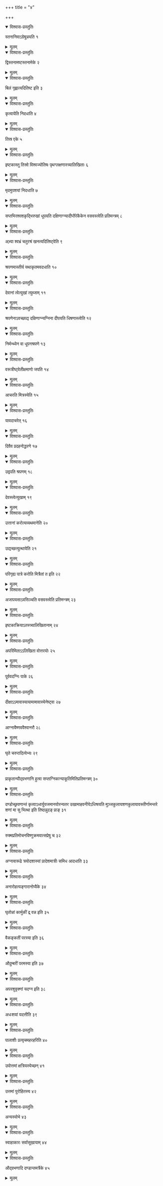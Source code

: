 +++
title = "४"

+++


<details open><summary>विश्वास-प्रस्तुतिः</summary>

स्तनानिवाऽग्रेषून्नयति १
</details>

<details><summary>मूलम्</summary>

स्तनानिवाऽग्रेषून्नयति १
</details>


<details open><summary>विश्वास-प्रस्तुतिः</summary>

द्विस्तनामष्टस्तनामेके २
</details>

<details><summary>मूलम्</summary>

द्विस्तनामष्टस्तनामेके २
</details>


<details open><summary>विश्वास-प्रस्तुतिः</summary>

बिलं गृह्णात्यदितिष्ट इति ३
</details>

<details><summary>मूलम्</summary>

बिलं गृह्णात्यदितिष्ट इति ३
</details>


<details open><summary>विश्वास-प्रस्तुतिः</summary>

कृत्वायेति निदधाति ४
</details>

<details><summary>मूलम्</summary>

कृत्वायेति निदधाति ४
</details>


<details open><summary>विश्वास-प्रस्तुतिः</summary>

तिस्र एके ५
</details>

<details><summary>मूलम्</summary>

तिस्र एके ५
</details>


<details open><summary>विश्वास-प्रस्तुतिः</summary>

इष्टकास्तु तिस्रो विश्वज्योतिषः पृथग्लक्षणास्त्र्यालिखिताः ६
</details>

<details><summary>मूलम्</summary>

इष्टकास्तु तिस्रो विश्वज्योतिषः पृथग्लक्षणास्त्र्यालिखिताः ६
</details>


<details open><summary>विश्वास-प्रस्तुतिः</summary>

मृदमुपशयां निदधाति ७
</details>

<details><summary>मूलम्</summary>

मृदमुपशयां निदधाति ७
</details>


<details open><summary>विश्वास-प्रस्तुतिः</summary>

सप्तभिरश्वशकृद्भिरुखां धूपयति दक्षिणाग्न्यादीप्तैरेकैकेन वसवस्त्वेति प्रतिमन्त्रम् ८
</details>

<details><summary>मूलम्</summary>

सप्तभिरश्वशकृद्भिरुखां धूपयति दक्षिणाग्न्यादीप्तैरेकैकेन वसवस्त्वेति प्रतिमन्त्रम् ८
</details>


<details open><summary>विश्वास-प्रस्तुतिः</summary>

अभ्र्या श्वभ्रं चतुरश्रं खनत्यदितिष्ट्वेति ९
</details>

<details><summary>मूलम्</summary>

अभ्र्या श्वभ्रं चतुरश्रं खनत्यदितिष्ट्वेति ९
</details>


<details open><summary>विश्वास-प्रस्तुतिः</summary>

श्रपणमास्तीर्य यथाकृतमवदधाति १०
</details>

<details><summary>मूलम्</summary>

श्रपणमास्तीर्य यथाकृतमवदधाति १०
</details>


<details open><summary>विश्वास-प्रस्तुतिः</summary>

देवानां त्वेत्युखां त्युब्जाम् ११
</details>

<details><summary>मूलम्</summary>

देवानां त्वेत्युखां त्युब्जाम् ११
</details>


<details open><summary>विश्वास-प्रस्तुतिः</summary>

श्रपणेनाऽवच्छाद्य दक्षिणाग्न्यग्निना दीपयति धिषणास्त्वेति १२
</details>

<details><summary>मूलम्</summary>

श्रपणेनाऽवच्छाद्य दक्षिणाग्न्यग्निना दीपयति धिषणास्त्वेति १२
</details>


<details open><summary>विश्वास-प्रस्तुतिः</summary>

निर्मन्थ्येन वा धूपनश्रपणे १३
</details>

<details><summary>मूलम्</summary>

निर्मन्थ्येन वा धूपनश्रपणे १३
</details>


<details open><summary>विश्वास-प्रस्तुतिः</summary>

वरूत्रीष्ट्वेतीक्षमाणो जपति १४
</details>

<details><summary>मूलम्</summary>

वरूत्रीष्ट्वेतीक्षमाणो जपति १४
</details>


<details open><summary>विश्वास-प्रस्तुतिः</summary>

आचरति मित्रस्येति १५
</details>

<details><summary>मूलम्</summary>

आचरति मित्रस्येति १५
</details>


<details open><summary>विश्वास-प्रस्तुतिः</summary>

यावदाचरेत् १६
</details>

<details><summary>मूलम्</summary>

यावदाचरेत् १६
</details>


<details open><summary>विश्वास-प्रस्तुतिः</summary>

दिवैव प्रदहनोद्धरणे १७
</details>

<details><summary>मूलम्</summary>

दिवैव प्रदहनोद्धरणे १७
</details>


<details open><summary>विश्वास-प्रस्तुतिः</summary>

उद्वपति श्रपणम् १८
</details>

<details><summary>मूलम्</summary>

उद्वपति श्रपणम् १८
</details>


<details open><summary>विश्वास-प्रस्तुतिः</summary>

देवस्त्वेत्युखाम् १९
</details>

<details><summary>मूलम्</summary>

देवस्त्वेत्युखाम् १९
</details>


<details open><summary>विश्वास-प्रस्तुतिः</summary>

उत्तानां करोत्यव्यथमानेति २०
</details>

<details><summary>मूलम्</summary>

उत्तानां करोत्यव्यथमानेति २०
</details>


<details open><summary>विश्वास-प्रस्तुतिः</summary>

उद्यच्छत्युत्थायेति २१
</details>

<details><summary>मूलम्</summary>

उद्यच्छत्युत्थायेति २१
</details>


<details open><summary>विश्वास-प्रस्तुतिः</summary>

परिगृह्य पात्रे करोति मित्रैतां त इति २२
</details>

<details><summary>मूलम्</summary>

परिगृह्य पात्रे करोति मित्रैतां त इति २२
</details>


<details open><summary>विश्वास-प्रस्तुतिः</summary>

अजापयसाऽवसिञ्चति वसवस्त्वेति प्रतिमन्त्रम् २३
</details>

<details><summary>मूलम्</summary>

अजापयसाऽवसिञ्चति वसवस्त्वेति प्रतिमन्त्रम् २३
</details>


<details open><summary>विश्वास-प्रस्तुतिः</summary>

इष्टकाक्रियाऽतस्त्र्यालिखितानाम् २४
</details>

<details><summary>मूलम्</summary>

इष्टकाक्रियाऽतस्त्र्यालिखितानाम् २४
</details>


<details open><summary>विश्वास-प्रस्तुतिः</summary>

अपरिमिताऽऽलिखिता वोत्तरयोः २५
</details>

<details><summary>मूलम्</summary>

अपरिमिताऽऽलिखिता वोत्तरयोः २५
</details>


<details open><summary>विश्वास-प्रस्तुतिः</summary>

पूर्ववदग्निः पाके २६
</details>

<details><summary>मूलम्</summary>

पूर्ववदग्निः पाके २६
</details>


<details open><summary>विश्वास-प्रस्तुतिः</summary>

दीक्षाऽऽमावास्यायामामावास्येनेष्ट्वा २७
</details>

<details><summary>मूलम्</summary>

दीक्षाऽऽमावास्यायामामावास्येनेष्ट्वा २७
</details>


<details open><summary>विश्वास-प्रस्तुतिः</summary>

आग्नावैष्णववैश्वानरौ २८
</details>

<details><summary>मूलम्</summary>

आग्नावैष्णववैश्वानरौ २८
</details>


<details open><summary>विश्वास-प्रस्तुतिः</summary>

घृते चरुरादित्येभ्यः २९
</details>

<details><summary>मूलम्</summary>

घृते चरुरादित्येभ्यः २९
</details>


<details open><summary>विश्वास-प्रस्तुतिः</summary>

प्राकृतान्यौद्ग्रभणानि हुत्वा सप्ताग्निकान्याकूतिमितिप्रतिमन्त्रम् ३०
</details>

<details><summary>मूलम्</summary>

प्राकृतान्यौद्ग्रभणानि हुत्वा सप्ताग्निकान्याकूतिमितिप्रतिमन्त्रम् ३०
</details>


<details open><summary>विश्वास-प्रस्तुतिः</summary>

दण्डोच्छ्रयणान्तं कृत्वाऽध्वर्युयजमानयोरन्यतर उखामाहवनीयेऽधिश्रयति मुञ्जकुलायशणकुलायावस्तीर्णामन्तरे शणां मा सु भित्था इति तिष्ठन्नुदङ् प्राङ् ३१
</details>

<details><summary>मूलम्</summary>

दण्डोच्छ्रयणान्तं कृत्वाऽध्वर्युयजमानयोरन्यतर उखामाहवनीयेऽधिश्रयति मुञ्जकुलायशणकुलायावस्तीर्णामन्तरे शणां मा सु भित्था इति तिष्ठन्नुदङ् प्राङ् ३१
</details>


<details open><summary>विश्वास-प्रस्तुतिः</summary>

रुक्मप्रतिमोचनविष्णुक्रमवात्सप्रेषु च ३२
</details>

<details><summary>मूलम्</summary>

रुक्मप्रतिमोचनविष्णुक्रमवात्सप्रेषु च ३२
</details>


<details open><summary>विश्वास-प्रस्तुतिः</summary>

अग्नावारूढे त्रयोदशास्यां प्रादेशमात्रीः समिध आदधाति ३३
</details>

<details><summary>मूलम्</summary>

अग्नावारूढे त्रयोदशास्यां प्रादेशमात्रीः समिध आदधाति ३३
</details>


<details open><summary>विश्वास-प्रस्तुतिः</summary>

अनारोहत्यङ्गारानोप्यैके ३४
</details>

<details><summary>मूलम्</summary>

अनारोहत्यङ्गारानोप्यैके ३४
</details>


<details open><summary>विश्वास-प्रस्तुतिः</summary>

घृतोन्नां कार्मुकीं द्र् वन्न इति ३५
</details>

<details><summary>मूलम्</summary>

घृतोन्नां कार्मुकीं द्र् वन्न इति ३५
</details>


<details open><summary>विश्वास-प्रस्तुतिः</summary>

वैकङ्कतीं परस्या इति ३६
</details>

<details><summary>मूलम्</summary>

वैकङ्कतीं परस्या इति ३६
</details>


<details open><summary>विश्वास-प्रस्तुतिः</summary>

औदुम्बरीं परमस्या इति ३७
</details>

<details><summary>मूलम्</summary>

औदुम्बरीं परमस्या इति ३७
</details>


<details open><summary>विश्वास-प्रस्तुतिः</summary>

अपरशुवृक्णां यदग्न इति ३८
</details>

<details><summary>मूलम्</summary>

अपरशुवृक्णां यदग्न इति ३८
</details>


<details open><summary>विश्वास-प्रस्तुतिः</summary>

अधःशयां यदत्तीति ३९
</details>

<details><summary>मूलम्</summary>

अधःशयां यदत्तीति ३९
</details>


<details open><summary>विश्वास-प्रस्तुतिः</summary>

पालाशीः प्रत्यृचमहरहरिति ४०
</details>

<details><summary>मूलम्</summary>

पालाशीः प्रत्यृचमहरहरिति ४०
</details>


<details open><summary>विश्वास-प्रस्तुतिः</summary>

उपोत्तमां क्षत्रियस्येच्छन् ४१
</details>

<details><summary>मूलम्</summary>

उपोत्तमां क्षत्रियस्येच्छन् ४१
</details>


<details open><summary>विश्वास-प्रस्तुतिः</summary>

उत्तमां पुरोहितस्य ४२
</details>

<details><summary>मूलम्</summary>

उत्तमां पुरोहितस्य ४२
</details>


<details open><summary>विश्वास-प्रस्तुतिः</summary>

अन्यस्योभे ४३
</details>

<details><summary>मूलम्</summary>

अन्यस्योभे ४३
</details>


<details open><summary>विश्वास-प्रस्तुतिः</summary>

स्वाहाकारः सर्वासूखायाम् ४४
</details>

<details><summary>मूलम्</summary>

स्वाहाकारः सर्वासूखायाम् ४४
</details>


<details open><summary>विश्वास-प्रस्तुतिः</summary>

औद्ग्रभणादि दण्डान्तमत्रैके ४५
</details>

<details><summary>मूलम्</summary>

औद्ग्रभणादि दण्डान्तमत्रैके ४५
</details>
